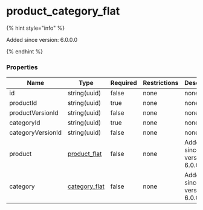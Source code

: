 
# product_category_flat

{% hint style="info" %}

Added since version: 6.0.0.0

{% endhint %}

### Properties

|Name|Type|Required|Restrictions|Description|
|---|---|---|---|---|
|id|string(uuid)|false|none|none|
|productId|string(uuid)|true|none|none|
|productVersionId|string(uuid)|false|none|none|
|categoryId|string(uuid)|true|none|none|
|categoryVersionId|string(uuid)|false|none|none|
|product|[product_flat](/schema/product_flat)|false|none|Added since version: 6.0.0.0|
|category|[category_flat](/schema/category_flat)|false|none|Added since version: 6.0.0.0|

